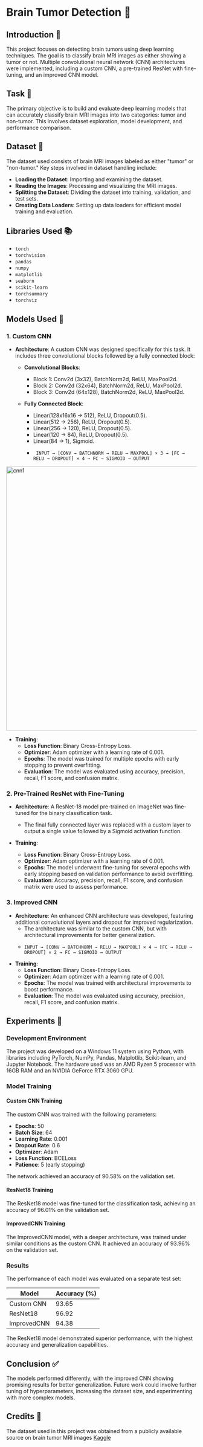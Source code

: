 # Brain Tumor Detection 🧠

## Introduction 📝

This project focuses on detecting brain tumors using deep learning techniques. The goal is to classify brain MRI images as either showing a tumor or not. Multiple convolutional neural network (CNN) architectures were implemented, including a custom CNN, a pre-trained ResNet with fine-tuning, and an improved CNN model.

## Task 🎯

The primary objective is to build and evaluate deep learning models that can accurately classify brain MRI images into two categories: tumor and non-tumor. This involves dataset exploration, model development, and performance comparison.

## Dataset 📁

The dataset used consists of brain MRI images labeled as either "tumor" or "non-tumor." Key steps involved in dataset handling include:

- **Loading the Dataset**: Importing and examining the dataset.
- **Reading the Images**: Processing and visualizing the MRI images.
- **Splitting the Dataset**: Dividing the dataset into training, validation, and test sets.
- **Creating Data Loaders**: Setting up data loaders for efficient model training and evaluation.

## Libraries Used 📚

- `torch`
- `torchvision`
- `pandas`
- `numpy`
- `matplotlib`
- `seaborn`
- `scikit-learn`
- `torchsummary`
- `torchviz`

## Models Used 🧠

### 1. Custom CNN

- **Architecture**: A custom CNN was designed specifically for this task. It includes three convolutional blocks followed by a fully connected block:
  - **Convolutional Blocks**: 
    - Block 1: Conv2d (3x32), BatchNorm2d, ReLU, MaxPool2d.
    - Block 2: Conv2d (32x64), BatchNorm2d, ReLU, MaxPool2d.
    - Block 3: Conv2d (64x128), BatchNorm2d, ReLU, MaxPool2d.

  - **Fully Connected Block**: 
    - Linear(128x16x16 -> 512), ReLU, Dropout(0.5).
    - Linear(512 -> 256), ReLU, Dropout(0.5).
    - Linear(256 -> 120), ReLU, Dropout(0.5).
    - Linear(120 -> 84), ReLU, Dropout(0.5).
    - Linear(84 -> 1), Sigmoid.
    - ```plaintext
       INPUT → [CONV → BATCHNORM → RELU → MAXPOOL] × 3 → [FC → RELU → DROPOUT] × 4 → FC → SIGMOID → OUTPUT
 <img src="https://github.com/user-attachments/assets/d8a3adb2-eecd-4da5-af49-d01c3d85bdef" alt="cnn1" width="700"/>



- **Training**:
  - **Loss Function**: Binary Cross-Entropy Loss.
  - **Optimizer**: Adam optimizer with a learning rate of 0.001.
  - **Epochs**: The model was trained for multiple epochs with early stopping to prevent overfitting.
  - **Evaluation**: The model was evaluated using accuracy, precision, recall, F1 score, and confusion matrix.

### 2. Pre-Trained ResNet with Fine-Tuning

- **Architecture**: A ResNet-18 model pre-trained on ImageNet was fine-tuned for the binary classification task.
  - The final fully connected layer was replaced with a custom layer to output a single value followed by a Sigmoid activation function.

- **Training**:
  - **Loss Function**: Binary Cross-Entropy Loss.
  - **Optimizer**: Adam optimizer with a learning rate of 0.001.
  - **Epochs**: The model underwent fine-tuning for several epochs with early stopping based on validation performance to avoid overfitting.
  - **Evaluation**: Accuracy, precision, recall, F1 score, and confusion matrix were used to assess performance.

### 3. Improved CNN

- **Architecture**: An enhanced CNN architecture was developed, featuring additional convolutional layers and dropout for improved regularization.
  - The architecture was similar to the custom CNN, but with architectural improvements for better generalization.
  - ```plaintext
    INPUT → [CONV → BATCHNORM → RELU → MAXPOOL] × 4 → [FC → RELU → DROPOUT] × 2 → FC → SIGMOID → OUTPUT
- **Training**:
  - **Loss Function**: Binary Cross-Entropy Loss.
  - **Optimizer**: Adam optimizer with a learning rate of 0.001.
  - **Epochs**: The model was trained with architectural improvements to boost performance.
  - **Evaluation**: The model was evaluated using accuracy, precision, recall, F1 score, and confusion matrix.

## Experiments 🔬

### Development Environment

The project was developed on a Windows 11 system using Python, with libraries including PyTorch, NumPy, Pandas, Matplotlib, Scikit-learn, and Jupyter Notebook. The hardware used was an AMD Ryzen 5 processor with 16GB RAM and an NVIDIA GeForce RTX 3060 GPU.

### Model Training

#### Custom CNN Training

The custom CNN was trained with the following parameters:

- **Epochs**: 50
- **Batch Size**: 64
- **Learning Rate**: 0.001
- **Dropout Rate**: 0.6
- **Optimizer**: Adam
- **Loss Function**: BCELoss
- **Patience**: 5 (early stopping)

The network achieved an accuracy of 90.58% on the validation set.

#### ResNet18 Training

The ResNet18 model was fine-tuned for the classification task, achieving an accuracy of 96.01% on the validation set.

#### ImprovedCNN Training

The ImprovedCNN model, with a deeper architecture, was trained under similar conditions as the custom CNN. It achieved an accuracy of 93.96% on the validation set.

### Results

The performance of each model was evaluated on a separate test set:

| **Model**         | **Accuracy (%)** |
|-------------------|------------------|
| Custom CNN        | 93.65            |
| ResNet18          | 96.92            |
| ImprovedCNN       | 94.38            |

The ResNet18 model demonstrated superior performance, with the highest accuracy and generalization capabilities.

## Conclusion ✅

The models performed differently, with the improved CNN showing promising results for better generalization. Future work could involve further tuning of hyperparameters, increasing the dataset size, and experimenting with more complex models.

## Credits 🙏

The dataset used in this project was obtained from a publicly available source on brain tumor MRI images [Kaggle](https://www.kaggle.com/datasets/preetviradiya/brian-tumor-dataset)
